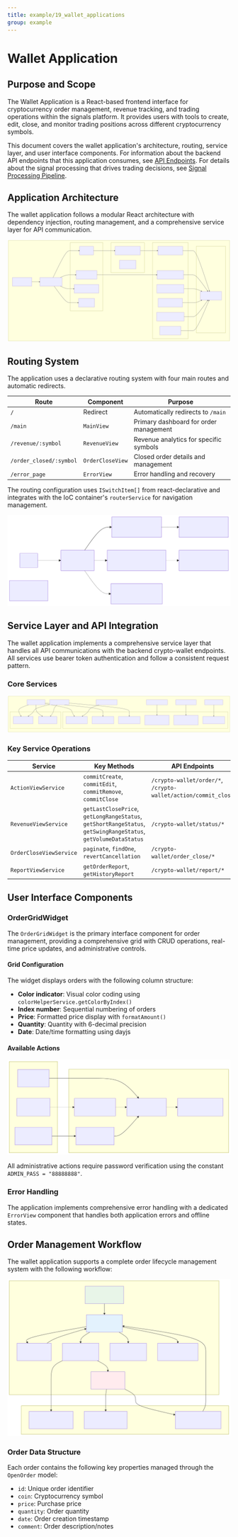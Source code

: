 ```yaml
---
title: example/19_wallet_applications
group: example
---
```


# Wallet Application

## Purpose and Scope

The Wallet Application is a React-based frontend interface for cryptocurrency order management, revenue tracking, and trading operations within the signals platform. It provides users with tools to create, edit, close, and monitor trading positions across different cryptocurrency symbols.

This document covers the wallet application's architecture, routing, service layer, and user interface components. For information about the backend API endpoints that this application consumes, see [API Endpoints](./17_API_Endpoints.md). For details about the signal processing that drives trading decisions, see [Signal Processing Pipeline](./09_Signal_Processing_Pipeline.md).

## Application Architecture

The wallet application follows a modular React architecture with dependency injection, routing management, and a comprehensive service layer for API communication.

![Mermaid Diagram](./diagrams\19_Wallet_Application_0.svg)

## Routing System

The application uses a declarative routing system with four main routes and automatic redirects.

| Route | Component | Purpose |
|-------|-----------|---------|
| `/` | Redirect | Automatically redirects to `/main` |
| `/main` | `MainView` | Primary dashboard for order management |
| `/revenue/:symbol` | `RevenueView` | Revenue analytics for specific symbols |
| `/order_closed/:symbol` | `OrderCloseView` | Closed order details and management |
| `/error_page` | `ErrorView` | Error handling and recovery |

The routing configuration uses `ISwitchItem[]` from react-declarative and integrates with the IoC container's `routerService` for navigation management.

![Mermaid Diagram](./diagrams\19_Wallet_Application_1.svg)

## Service Layer and API Integration

The wallet application implements a comprehensive service layer that handles all API communications with the backend crypto-wallet endpoints. All services use bearer token authentication and follow a consistent request pattern.

### Core Services

![Mermaid Diagram](./diagrams\19_Wallet_Application_2.svg)

### Key Service Operations

| Service | Key Methods | API Endpoints |
|---------|-------------|---------------|
| `ActionViewService` | `commitCreate`, `commitEdit`, `commitRemove`, `commitClose` | `/crypto-wallet/order/*`, `/crypto-wallet/action/commit_close` |
| `RevenueViewService` | `getLastClosePrice`, `getLongRangeStatus`, `getShortRangeStatus`, `getSwingRangeStatus`, `getVolumeDataStatus` | `/crypto-wallet/status/*` |
| `OrderCloseViewService` | `paginate`, `findOne`, `revertCancellation` | `/crypto-wallet/order_close/*` |
| `ReportViewService` | `getOrderReport`, `getHistoryReport` | `/crypto-wallet/report/*` |

## User Interface Components

### OrderGridWidget

The `OrderGridWidget` is the primary interface component for order management, providing a comprehensive grid with CRUD operations, real-time price updates, and administrative controls.

#### Grid Configuration

The widget displays orders with the following column structure:

- **Color indicator**: Visual color coding using `colorHelperService.getColorByIndex()`
- **Index number**: Sequential numbering of orders
- **Price**: Formatted price display with `formatAmount()`
- **Quantity**: Quantity with 6-decimal precision
- **Date**: Date/time formatting using dayjs

#### Available Actions

![Mermaid Diagram](./diagrams\19_Wallet_Application_3.svg)

All administrative actions require password verification using the constant `ADMIN_PASS = "88888888"`.

### Error Handling

The application implements comprehensive error handling with a dedicated `ErrorView` component that handles both application errors and offline states.

## Order Management Workflow

The wallet application supports a complete order lifecycle management system with the following workflow:

![Mermaid Diagram](./diagrams\19_Wallet_Application_4.svg)

### Order Data Structure

Each order contains the following key properties managed through the `OpenOrder` model:

- `id`: Unique order identifier
- `coin`: Cryptocurrency symbol
- `price`: Purchase price
- `quantity`: Order quantity  
- `date`: Order creation timestamp
- `comment`: Order description/notes

